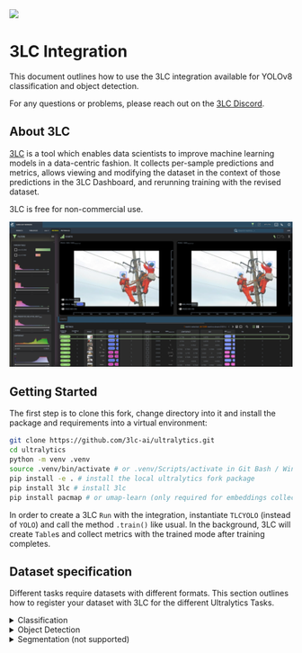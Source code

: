 <img src="https://3lc.ai/wp-content/uploads/2023/09/3LC-Logo_Footer.svg">

# 3LC Integration

This document outlines how to use the 3LC integration available for YOLOv8 classification and object detection.

For any questions or problems, please reach out on the [3LC Discord](https://discord.com/channels/1236027984150794290/1236118620002586655).

## About 3LC

[3LC](https://3lc.ai) is a tool which enables data scientists to improve machine learning models in a data-centric fashion. It collects per-sample predictions and metrics, allows viewing and modifying the dataset in the context of those predictions in the 3LC Dashboard, and rerunning training with the revised dataset.

3LC is free for non-commercial use.

![3LC Dashboard Overview](_static/dashboard.png)

## Getting Started

The first step is to clone this fork, change directory into it and install the package and requirements into a virtual environment:
```bash
git clone https://github.com/3lc-ai/ultralytics.git
cd ultralytics
python -m venv .venv
source .venv/bin/activate # or .venv/Scripts/activate in Git Bash / Windows
pip install -e . # install the local ultralytics fork package
pip install 3lc # install 3lc
pip install pacmap # or umap-learn (only required for embeddings collection)
```

In order to create a 3LC `Run` with the integration, instantiate `TLCYOLO` (instead of `YOLO`) and call the method `.train()` like usual. In the background, 3LC will create `Table`s and collect metrics with the trained mode after training completes.

## Dataset specification
Different tasks require datasets with different formats. This section outlines how to register your dataset with 3LC for the different Ultralytics Tasks.

<details>
<summary>Classification</summary>
Details on classification datasets.
</details>

<details>
<summary>Object Detection</summary>
Details on object detection datasets.
</details>

<details>
<summary>Segmentation (not supported)</summary>
The 3LC integration does not yet support the Segmentation task. Stay tuned on Discord to learn when support is added!

<details>
<summary>Pose Estimation (not supported)</summary>
The 3LC integration does not yet support the Pose Estimation task. Stay tuned on Discord to learn when support is added!

<details>
<summary>OBB (oriented object detection) (not supported)</summary>
The 3LC integration does not yet support the Oriented Object Detection task. Stay tuned on Discord to learn when support is added!
</details>

In order to run training with the integration, instantiate `TLCYOLO` (instead of `YOLO`) and call the method `.train()` just like you are used to. The most simple example, which also shows how to specify 3LC settings, looks like this:

```python
from ultralytics.utils.tlc import Settings, TLCYOLO

# Set 3LC specific settings
settings = Settings(
    project_name="my_yolo_project",
    run_name="my_yolo_run",
    run_description="my_yolo_run_description",
    image_embeddings_dim=2,
    collection_epoch_start=0,
    collection_epoch_interval=2,
    conf_thres=0.2,
)

# Initialize and run training
model = TLCYOLO("yolov8n.pt")
model.train(data="coco128.yaml", settings=settings)
```

In order to run metrics collection only (no training) in a single 3LC run, you can use `.val()`, where the same run is reused across calls:

```python
from ultralytics.utils.tlc import Settings, TLCYOLO

model = TLCYOLO("yolov8n.pt")

# Set 3LC specific settings
settings = Settings(
    conf_thres=0.2,
)

# Run metrics collection on 
for split in ("train", "val"):
    results = model.val(data="coco128.yaml", split=split, settings=settings)
```

### First Time

For your first run, 3LC creates `Table`s for your training and validation sets provided through the `data` kwarg, and collects metrics after the final epoch for every sample in your dataset. A new YAML file is written next to the one that was used, which can be used for later runs, more on that in [Later Runs](#later-runs).

You can then open the 3LC Dashboard to view your run!

### Later Runs

For later runs, in order to specify that you would like to continue working with the same 3LC tables, there are two ways to proceed:

#### Regular YAML file

You can keep using the same YAML file pointed to by `data`. As long as this file does not change, the integration will resolve to the same 3LC tables and always get the latest revision for each split. The specific revisions used are logged to the console, and a line is printed stating that a 3LC YAML is printed with instructions on how to use it.

The integration uses only the YAML file name to resolve to the relevant tables if they exist. Therefore, if any changes are made to the original YAML file name, this reference to the tables is lost (and new tables are instead created on your next run).

#### 3LC YAML File

For more flexibility and to explicitly select which tables to use, you should use a 3LC YAML file, like the one written during your first run.

The file should simply contain keys for the relevant splits (`train` and `val` in most cases), with values set to the 3LC Urls of the corresponding tables. Once your 3LC YAML is populated with these it will look like the following example:

```yaml
train: my_train_table
val: my_val_table
```

In order to use it, prepend a 3LC prefix `3LC://` to the path. If the 3LC YAML file is named `my_dataset.yaml`, you should provide `data="3LC://my_dataset.yaml` to `.train()` and `.val()`. After running your first run with the regular YAML file, a 3LC YAML is written next to it which you can use immediately (just remember to prepend the 3LC prefix).

In order to train on different revisions, simply change the paths in the file to your desired revision.

If you would like to train on the latest revisions, you can add `:latest` to one or both of the paths, and 3LC will find the `Table`s for the latest revision in the same lineage. For the above example, with latest on both, the 3LC YAML would look like this:

```yaml
train: my_train_table:latest
val: my_val_table:latest
```

______________________________________________________________________

**NOTE**: We recommend using a 3LC YAML to specify which revisions to use, as this enables using specific revisions of the dataset, and adding `:latest` in order to use the latest table in the lineage. It removes the dependency on the original YAML file to find the corresponding tables.

______________________________________________________________________

<details>
<summary>3LC YAML Example</summary>
<br>
The following example highlights the behavior when using 3LC YAML files.

Let's assume that you made a new revision in the 3LC Dashboard where you edited two bounding boxes. You would then have the following tables in your lineage:
```
my_train_table ---> Edited2BoundingBoxes (latest)
my_val_table (latest)
```

If you were to reuse the original YAML file, `Edited2BoundingBoxes` would be the latest revision of your train set and `my_val_table` the latest val set. These would be used for your run.

In order to train on a specific revision, in this case the original data, you can provide a 3LC YAML file `my_3lc_dataset.yaml` with `--data 3LC://my_3lc_dataset.yaml`, with the following content:

```yaml
train: my_train_table
val: my_val_table
```

Specifying to use the latest revisions instead can be done by adding `:latest` to one or both of these `Url`s:

```yaml
train: my_train_table:latest # resolves to the latest revision of my_train_table, which is Edited1BoundingBoxes
val: my_val_table:latest # resolves to the latest revision of my_val_table, which is my_val_table
```

</details>

## 3LC Settings

The integration offers a rich set of settings and features which can be set through an instance of `Settings`. They allow specifying which metrics to collect, how often to collect them, and whether to use sampling weights during training.

The available 3LC settings can be seen in the `Settings` class in [settings.py](detect/settings.py).

Providing invalid values (or combinations of values) will either log an appropriate warning or raise an error, depending on the case.

### Image Embeddings

Image embeddings can be collected by setting `image_embeddings_dim` to 2 or 3, and are based on the output of the spatial pooling function output from the YOLOv8 architectures. Similar images, as seen by the model, tend to be close to each other in this space. In the 3LC Dashboard these embeddings can be visualized, allowing you to find similar images, duplicates and imbalances in your dataset and determine if your validation set is representative of your training data (and vice-versa).

Note that when collecting image embeddings for validation only runs, `reduce_all_embeddings()` must be called at the end to produce embeddings which can be visualized in the Dashboard.

## Other output

When viewing all your YOLOv8 runs in the 3LC Dashboard, charts will show up with per-epoch validation metrics for each run. This allows you to follow your runs in real-time, and compare them with each other.

# Frequently Asked Questions

## What is the difference between before and after training metrics?

By default, the 3LC integration collects metrics only after training with the `best.pt` weights written by YOLOv8. These are the after training metrics.

If a starting metrics collection epoch is provided (optionally with an interval), metrics are also collected during training, this time with the exponential moving average that YOLOv8 uses for its validation passes.

## What happens if I use early stopping? Does it interfere with 3LC?

Early stopping can be used just like before. Unless metrics collection is disabled, final validation passes are performed over the train and validation sets after training, regardless of whether that is due to early stopping or completing all the epochs.

## Why is embeddings collection disabled by default?

Embeddings collection has an extra dependency for the library used for reduction, and a performance implication (fitting and applying the reducer) at the end of a run. It is therefore disabled by default.

## How do I collect embeddings for each bounding box?

In order to collect embeddings (or other additional metrics) for each bounding box, refer to the [3LC Bounding Box Example Notebooks](https://docs.3lc.ai/3lc/latest/public-notebooks/add-bb-embeddings.html).